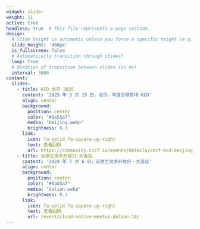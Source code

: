 ```yaml
---
widget: slider
weight: 11
active: true
headless: true  # This file represents a page section.
design:
  # Slide height is automatic unless you force a specific height (e.g. '400px')
  slide_height: '460px'
  is_fullscreen: false
  # Automatically transition through slides?
  loop: true
  # Duration of transition between slides (in ms)
  interval: 5000
content:
  slides:
    - title: KCD 北京 2025
      content: '2025 年 3 月 15 日，北京，年度全球首场 KCD'
      align: center
      background:
        position: center
        color: "#0a55a7"
        media: "beijing.webp"
        brightness: 0.3
      link:
        icon: fa-solid fa-square-up-right
        text: 查看回顾
        url: https://community.cncf.io/events/details/cncf-kcd-beijing-presents-kcd-beijing-2025/
    - title: 云原生技术开放日·大连站
      content: '2024 年 7 月 6 日，云原生技术开放日・大连站'
      align: center
      background:
        position: center
        color: "#0a55a7"
        media: "dalian.webp"
        brightness: 0.3
      link:
        icon: fa-solid fa-square-up-right
        text: 查看回顾
        url: /event/cloud-native-meetup-dalian-14/
---
```

